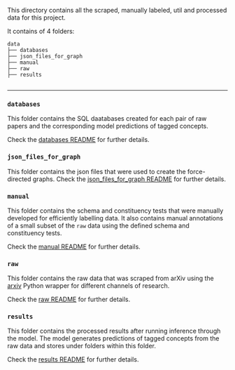 This directory contains all the scraped, manually labeled, util and processed data for this project. 


It contains of 4 folders: 
```
data
├── databases
├── json_files_for_graph
├── manual
├── raw
├── results


```

------------------------------

### `databases`
This folder contains the SQL daatabases created for each pair of raw papers and the corresponding model predictions of tagged concepts. 

Check the [databases README](databases/README.md) for further details.

### `json_files_for_graph`
This folder contains the json files that were used to create the force-directed graphs. Check the [json_files_for_graph README](json_files_for_graph/README.md) for further details.

### `manual` 
This folder contains the schema and constituency tests that were manually developed for efficiently labelling data.
It also contains manual annotations of a small subset of the `raw` data using the defined schema and constituency tests.

Check the [manual README](manual/README.md) for further details.

### `raw`
This folder contains the raw data that was scraped from arXiv using the [arxiv](https://pypi.org/project/arxiv/) Python wrapper for different channels of research.

Check the [raw README](raw/README.md) for further details.

### `results`
This folder contains the processed results after running inference through the model. 
The model generates predictions of tagged concepts from the raw data and stores under folders within this folder.

Check the [results README](results/README.md) for further details.